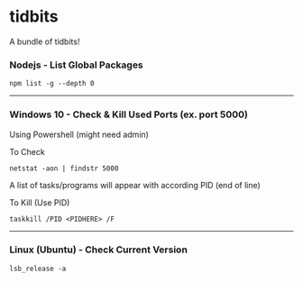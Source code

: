 # tidbits
A bundle of tidbits!


### Nodejs - List Global Packages
```
npm list -g --depth 0
```
<hr>

### Windows 10 - Check & Kill Used Ports (ex. port 5000)
Using Powershell (might need admin)

To Check
```
netstat -aon | findstr 5000
```
A list of tasks/programs will appear with according PID (end of line)

To Kill (Use PID)
```
taskkill /PID <PIDHERE> /F
```
<hr>

### Linux (Ubuntu) - Check Current Version
```
lsb_release -a
```
